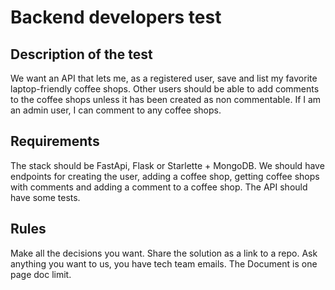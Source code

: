 # Backend developers test
## Description of the test
We want an API that lets me, as a registered user, save and list my favorite laptop-friendly coffee shops. Other users should be able to add comments to the coffee shops unless it has been created as non commentable. If I am an admin user, I can comment to any coffee shops.

## Requirements
The stack should be FastApi, Flask or Starlette + MongoDB.
We should have endpoints for creating the user, adding a coffee shop, getting coffee shops with comments and adding a comment to a coffee shop.
The API should have some tests.

## Rules
Make all the decisions you want.
Share the solution as a link to a repo.
Ask anything you want to us, you have tech team emails.
The Document is one page doc limit.
